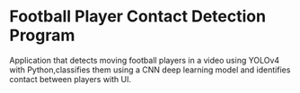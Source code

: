 # Football Player Contact Detection Program
Application that detects moving football players in a video using YOLOv4 with Python,classifies them using a CNN deep learning model and identifies contact between players with UI.
